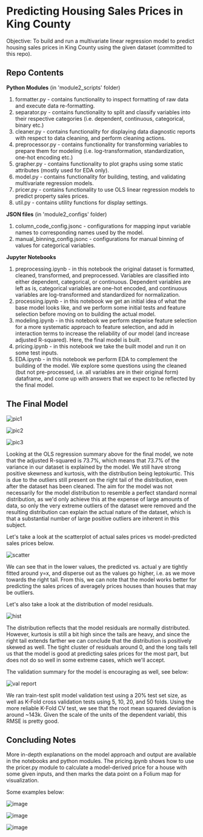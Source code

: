 
# Predicting Housing Sales Prices in King County
Objective: To build and run a multivariate linear regression model to predict housing sales prices in King County using the given dataset (committed to this repo).

## Repo Contents

**Python Modules** 
(in 'module2_scripts' folder)

1. formatter.py - contains functionality to inspect formatting of raw data and execute data re-formatting.
2. separator.py - contains functionality to split and classify variables into their respective categories (i.e. dependent, continuous, categorical, binary etc.)
3. cleaner.py - contains functionality for displaying data diagnostic reports with respect to data cleaning, and perform cleaning actions.
4. preprocessor.py - contains functionality for transforming variables to prepare them for modeling (i.e. log-transformation, standardization, one-hot encoding etc.)
5. grapher.py - contains functionality to plot graphs using some static attributes (mostly used for EDA only). 
6. model.py - contains functionality for building, testing, and validating multivariate regression models.
7. pricer.py - contains functionality to use OLS linear regression models to predict property sales prices.
8. util.py - contains utility functions for display settings.

**JSON files**
(in 'module2_configs' folder)
1. column_code_config.jsonc - configurations for mapping input variable names to corresponding names used by the model.
2. manual_binning_config.jsonc - configurations for manual binning of values for categorical variables.

**Jupyter Notebooks**
1. preprocessing.ipynb - in this notebook the original dataset is formatted, cleaned, transformed, and preprocessed. Variables are classified into either dependent, categorical, or continuous. Dependent variables are left as is, categorical variables are one-hot encoded, and continuous variables are log-transformed and standardized for normalization. 
2. processing.ipynb - in this notebook we get an initial idea of what the base model looks like, and we perform some initial tests and feature selection before moving on to building the actual model. 
3. modeling.ipynb - in this notebook we perform stepwise feature selection for a more systematic approach to feature selection, and add in interaction terms to increase the reliability of our model (and increase adjusted R-squared). Here, the final model is built. 
4. pricing.ipynb - in this notebook we take the built model and run it on some test inputs. 
5. EDA.ipynb - in this notebook we perform EDA to complement the building of the model. We explore some questions using the cleaned (but not pre-processed, i.e. all variables are in their original form) dataframe, and come up with answers that we expect to be reflected by the final model. 




## The Final Model

![pic1](https://user-images.githubusercontent.com/69776410/102030579-502af480-3d81-11eb-8334-5f7df048cea1.png)

![pic2](https://user-images.githubusercontent.com/69776410/102030585-55883f00-3d81-11eb-956c-93700e14242c.png)

![pic3](https://user-images.githubusercontent.com/69776410/102030586-57ea9900-3d81-11eb-82d6-f13ccce84e4e.png)

Looking at the OLS regression summary above for the final model, we note that the adjusted R-squared is 73.7%, which means that 73.7% of the variance in our dataset is explained by the model. We still have strong positive skewness and kurtosis, with the distribution being leptokurtic. This is due to the outliers still present on the right tail of the distribution, even after the dataset has been cleaned. The aim for the model was not necessarily for the model distribution to resemble a perfect standard normal distribution, as we'd only achieve this at the expense of large amounts of data, so only the very extreme outliers of the dataset were removed and the resulting distribution can explain the actual nature of the dataset, which is that a substantial number of large positive outliers are inherent in this subject. 


Let's take a look at the scatterplot of actual sales prices vs model-predicted sales prices below.

![scatter](https://user-images.githubusercontent.com/69776410/102030596-5caf4d00-3d81-11eb-8787-82a9084f452a.png)

We can see that in the lower values, the predicted vs. actual y are tightly fitted around y=x, and disperse out as the values go higher, i.e. as we move towards the right tail. From this, we can note that the model works better for predicting the sales prices of averagely prices houses than houses that may be outliers. 

Let's also take a look at the distribution of model residuals.

![hist](https://user-images.githubusercontent.com/69776410/102030597-5de07a00-3d81-11eb-9de8-d4d0dbbf30b6.png)

The distribution reflects that the model residuals are normally distributed. However, kurtosis is still a bit high since the tails are heavy, and since the right tail extends farther we can conclude that the distribution is positively skewed as well. The tight cluster of residuals around 0, and the long tails tell us that the model is good at predicting sales prices for the most part, but does not do so well in some extreme cases, which we'll accept.

The validation summary for the model is encouraging as well, see below:

![val report](https://user-images.githubusercontent.com/69776410/102030600-6042d400-3d81-11eb-8a00-c9626c99ad84.png)

We ran train-test split model validation test using a 20% test set size, as well as K-Fold cross validation tests using 5, 10, 20, and 50 folds. Using the more reliable K-Fold CV test, we see that the root mean squared deviation is around ~143k. Given the scale of the units of the dependent variabl, this RMSE is pretty good.

## Concluding Notes
More in-depth explanations on the model approach and output are available in the notebooks and python modules. The pricing.ipynb shows how to use the pricer.py module to calculate a model-derived price for a house with some given inputs, and then marks the data point on a Folium map for visualization. 

Some examples below:

![image](https://user-images.githubusercontent.com/69776410/102030933-756c3280-3d82-11eb-9341-3a1510e7e685.png)

![image](https://user-images.githubusercontent.com/69776410/102030996-a187b380-3d82-11eb-85ff-e19a6a161420.png)

![image](https://user-images.githubusercontent.com/69776410/102031030-b95f3780-3d82-11eb-99e7-1a3286d1078d.png)

